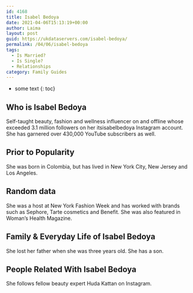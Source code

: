 ```yaml
---
id: 4168
title: Isabel Bedoya
date: 2021-04-06T15:13:19+00:00
author: Laima
layout: post
guid: https://ukdataservers.com/isabel-bedoya/
permalink: /04/06/isabel-bedoya
tags:
  - Is Married?
  - Is Single?
  - Relationships
category: Family Guides
---
```


* some text
{: toc}


## Who is Isabel Bedoya
                  
                  
                  
Self-taught beauty, fashion and wellness influencer on and offline whose exceeded 3.1 million followers on her itsisabelbedoya Instagram account. She has garnered over 430,000 YouTube subscribers as well. 
                  
              
            
              
            
                
                
                
## Prior to Popularity
                  
                  
                  
She was born in Colombia, but has lived in New York City, New Jersey and Los Angeles. 
                  
              
            
              
            
                
                
                
## Random data
                  
                  
                  
She was a host at New York Fashion Week and has worked with brands such as Sephore, Tarte cosmetics and Benefit. She was also featured in Woman&#8217;s Health Magazine. 
                  
              
            
              
            
                
                
                
## Family & Everyday Life of Isabel Bedoya
                  
                  
                  
She lost her father when she was three years old. She has a son. 
                  
              
            
              
            
                
                
                
## People Related With Isabel Bedoya
                  
                  
                  
She follows fellow beauty expert Huda Kattan on Instagram. 
                  
              
            
              
            
                
              
            
              
              
            
            
              
            
          
          
          